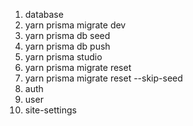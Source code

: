 
1. database
2. yarn prisma migrate dev
3. yarn prisma db seed
4. yarn prisma db push
5. yarn prisma studio
6. yarn prisma migrate reset
7. yarn prisma migrate reset --skip-seed
8. auth
9. user
10. site-settings
